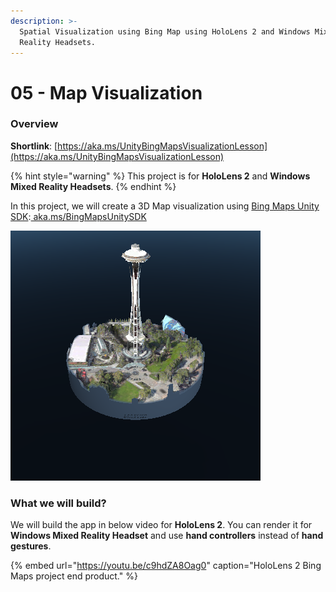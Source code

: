 ```yaml
---
description: >-
  Spatial Visualization using Bing Map using HoloLens 2 and Windows Mixed
  Reality Headsets.
---
```


# 05 - Map Visualization

### Overview

**Shortlink**: [https://aka.ms/UnityBingMapsVisualizationLesson](https://aka.ms/UnityBingMapsVisualizationLesson)

{% hint style="warning" %}
This project is for **HoloLens 2** and **Windows Mixed Reality Headsets**.
{% endhint %}

In this project, we will create a 3D Map visualization using [Bing Maps Unity SDK](https://github.com/microsoft/MapsSDK-Unity?WT.mc_id=github-mixedrealitycurriculum-ayyonet):[ aka.ms/BingMapsUnitySDK](https://aka.ms/BingMapsUnitySDK)

![Bing Maps Visualization Example.](../../.gitbook/assets/maprenderer-cylinder.png)

### What we will build?

We will build the app in below video for **HoloLens 2**. You can render it for **Windows Mixed Reality Headset** and use **hand controllers** instead of **hand gestures**.

{% embed url="https://youtu.be/c9hdZA8Oag0" caption="HoloLens 2 Bing Maps project end product." %}



